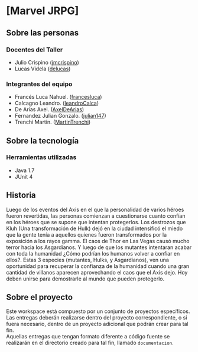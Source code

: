 # [Marvel JRPG]

## Sobre las personas

### Docentes del Taller

* Julio Crispino ([jmcrispino](https://github.com/jmcrispino))
* Lucas Videla ([delucas](https://github.com/delucas))

### Integrantes del equipo

* Francés Luca Nahuel. ([francesluca](https://github.com/francesluca))
* Calcagno Leandro. ([leandroCalca](https://github.com/leandroCalca))
* De Arias Axel. ([AxelDeArias](https://github.com/AxelDeArias))
* Fernandez Julian Gonzalo. ([julian147](https://github.com/julian147))
* Trenchi Martin. ([MartinTrenchi](https://github.com/MartinTrenchi))

## Sobre la tecnología

### Herramientas utilizadas

* Java 1.7
* JUnit 4

## Historia

Luego de los eventos del Axis en el que la personalidad de varios héroes fueron revertidas, las personas comienzan a cuestionarse cuanto confían en los héroes que se supone que intentan protegerlos. Los destrozos que Kluh (Una transformación de Hulk) dejó en la ciudad intensificó el miedo que la gente tenía a aquellos quienes fueron transformados por la exposición a los rayos gamma. El caos de Thor en Las Vegas causó mucho terror hacia los Asgardianos. Y luego de que los mutantes intentaran acabar con toda la humanidad ¿Cómo podrían los humanos volver a confiar en ellos?. Estas 3 especies (mutantes, Hulks, y Asgardianos), ven una oportunidad para recuperar la confianza de la humanidad cuando una gran cantidad de villanos aparecen aprovechando el caos que el Axis dejo. Hoy deben unirse para demostrarle al mundo que pueden protegerlo. 

## Sobre el proyecto

Este workspace está compuesto por un conjunto de proyectos específicos. Las entregas deberán realizarse dentro del proyecto correspondiente, o si fuera necesario, dentro de un proyecto adicional que podrán crear para tal fin.  
Aquellas entregas que tengan formato diferente a código fuente se realizarán en el directorio creado para tal fin, llamado `documentacion`.
